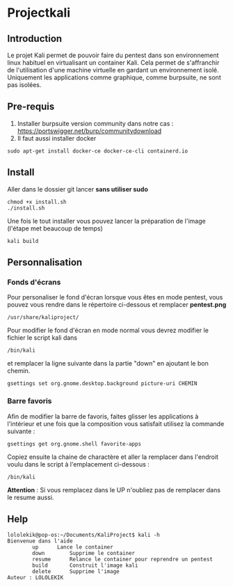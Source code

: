 # Projectkali
## Introduction
Le projet Kali permet de pouvoir faire du pentest  dans son environnement linux habituel en virtualisant un container Kali. Cela permet de s'affranchir de l'utilisation d'une machine virtuelle en gardant un environnement isolé. Uniquement les applications comme graphique, comme burpsuite, ne sont pas isolées.

## Pre-requis
1. Installer burpsuite version community dans notre cas : 
https://portswigger.net/burp/communitydownload
2. Il faut aussi installer docker

```
sudo apt-get install docker-ce docker-ce-cli containerd.io
```

## Install
Aller dans le dossier git lancer **sans utiliser sudo**
```
chmod +x install.sh
./install.sh
```

Une fois le tout installer vous pouvez lancer la préparation de l'image (l'étape met beaucoup de temps)
```
kali build
```
## Personnalisation
### Fonds d'écrans
Pour personaliser le fond d'écran lorsque vous êtes en mode pentest, vous pouvez vous rendre dans le répertoire ci-dessous et remplacer **pentest.png**
```
/usr/share/kaliproject/
```

Pour modifier le fond d'écran en mode normal vous devrez modifier le fichier le script kali dans 
```
/bin/kali
```

et remplacer la ligne suivante dans la partie "down" en ajoutant le bon chemin.
```
gsettings set org.gnome.desktop.background picture-uri CHEMIN
```

### Barre favoris
Afin de modifier la barre de favoris, faites glisser les applications à l'intérieur et une fois que la composition vous satisfait utilisez la commande suivante :
```
gsettings get org.gnome.shell favorite-apps
```
Copiez ensuite la chaine de charactère et aller la remplacer dans l'endroit voulu dans le script à l'emplacement ci-dessous :
```
/bin/kali
```

**Attention** : Si vous remplacez dans le UP n'oubliez pas de remplacer dans le resume aussi.

## Help
```
lololekik@pop-os:~/Documents/KaliProject$ kali -h
Bienvenue dans l'aide
		up		Lance le container
		down		Supprime le container
		resume		Relance le container pour reprendre un pentest
		build		Construit l'image kali
		delete		Supprime l'image
Auteur : LOLOLEKIK

```
